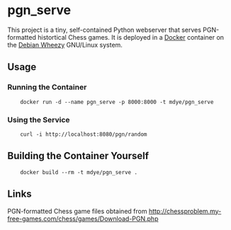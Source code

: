 # pgn_serve

This project is a tiny, self-contained Python webserver that serves PGN-formatted histortical Chess games. It is deployed in a [Docker](http://docker.io) container on the [Debian Wheezy](https://www.debian.org/releases/stable/) GNU/Linux system.

## Usage

### Running the Container

        docker run -d --name pgn_serve -p 8000:8000 -t mdye/pgn_serve

### Using the Service

        curl -i http://localhost:8080/pgn/random

## Building the Container Yourself

        docker build --rm -t mdye/pgn_serve .

## Links

PGN-formatted Chess game files obtained from http://chessproblem.my-free-games.com/chess/games/Download-PGN.php
